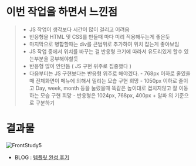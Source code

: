 # 이번 작업을 하면서 느낀점

> - JS 작업이 생각보다 시간이 많이 걸리고 어려움
> - 반응형을 HTML 및 CSS를 만들때 마다 미리 적용해두는게 좋은듯
> - 마지막으로 병합할때는 div를 큰범위로 추가하여 위치 잡는게 좋아보임
> - JS 작업 중에서 위치를 바꾸는 걸 반응형 크기에 따라서 유도리있게 할수 있는부분을 공부해야할듯
> - 반응형 많이 안만듬 ( JS 구현 위주로 집중했다 )
> - 다음부터는 JS 구현보다는 반응형 위주로 해야겠다.
    - 768px 이하로 줄였을때 전체화면이 메뉴에 의해서 밀리는 모습 구현 희망
    - 1050px 이하로 줄이고 Day, week, month 등을 눌렀을때 똑같은 높이대로 겹치지않고 잘 이동하는 모습 구현 희망
    - 반응형은 1024px, 768px, 400px + 알파 의 기준으로 구분하기
    
    
# 결과물
 
![FrontStudy5](https://user-images.githubusercontent.com/92035406/170722033-be6d2aeb-3174-461e-a7de-e52245c5ad0f.gif)
- BLOG : <a href="https://velog.io/@hanseungjune/FrontStudy%ED%94%84%EB%A1%9C%EC%A0%9D%ED%8A%B8-%EC%A0%9C%EC%9E%91-5%ED%8E%B8">템플릿 완성 후기</a> 



